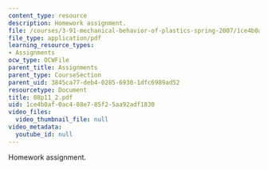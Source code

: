 ```yaml
---
content_type: resource
description: Homework assignment.
file: /courses/3-91-mechanical-behavior-of-plastics-spring-2007/1ce4b0af0ac408e785f25aa92adf1830_08p11_2.pdf
file_type: application/pdf
learning_resource_types:
- Assignments
ocw_type: OCWFile
parent_title: Assignments
parent_type: CourseSection
parent_uid: 3845ca77-deb4-0285-6930-1dfc6989ad52
resourcetype: Document
title: 08p11_2.pdf
uid: 1ce4b0af-0ac4-08e7-85f2-5aa92adf1830
video_files:
  video_thumbnail_file: null
video_metadata:
  youtube_id: null
---
```

Homework assignment.

